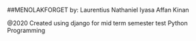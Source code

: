 ##MENOLAKFORGET
by:
Laurentius Nathaniel
Iyasa Affan
Kinan 

@2020 Created using django for mid term semester test Python Programming 
